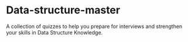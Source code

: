 # Data-structure-master
A collection of quizzes to help you prepare for interviews and strengthen your skills in Data Structure Knowledge.